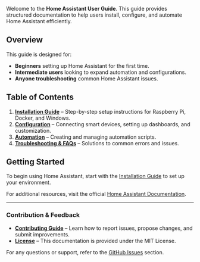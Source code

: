 

Welcome to the **Home Assistant User Guide**. This guide provides structured documentation to help users install, configure, and automate Home Assistant efficiently.

## Overview
This guide is designed for:
- **Beginners** setting up Home Assistant for the first time.
- **Intermediate users** looking to expand automation and configurations.
- **Anyone troubleshooting** common Home Assistant issues.

## Table of Contents

1. **[Installation Guide](docs/installation.md)** – Step-by-step setup instructions for Raspberry Pi, Docker, and Windows.
2. **[Configuration](docs/configuration.md)** – Connecting smart devices, setting up dashboards, and customization.
3. **[Automation](docs/automation.md)** – Creating and managing automation scripts.
4. **[Troubleshooting & FAQs](docs/troubleshooting.md)** – Solutions to common errors and issues.

## Getting Started
To begin using Home Assistant, start with the [Installation Guide](docs/installation.md) to set up your environment.

For additional resources, visit the official [Home Assistant Documentation](https://www.home-assistant.io/docs/).

---

### Contribution & Feedback
- **[Contributing Guide](CONTRIBUTING.md)** – Learn how to report issues, propose changes, and submit improvements.
- **[License](LICENSE.md)** – This documentation is provided under the MIT License.

For any questions or support, refer to the [GitHub Issues](https://github.com/GFiorino/Home-Assistant-User-Guide/issues) section.

